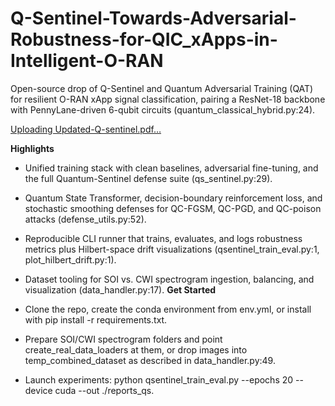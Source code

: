 # Q-Sentinel-Towards-Adversarial-Robustness-for-QIC_xApps-in-Intelligent-O-RAN
Open-source drop of Q-Sentinel and Quantum Adversarial Training (QAT) for resilient O-RAN xApp signal classification, pairing a ResNet-18 backbone with PennyLane-driven 6-qubit circuits (quantum_classical_hybrid.py:24).

[Uploading Updated-Q-sentinel.pdf…]()


**Highlights**

- Unified training stack with clean baselines, adversarial fine-tuning, and the full Quantum-Sentinel defense suite (qs_sentinel.py:29).
- Quantum State Transformer, decision-boundary reinforcement loss, and stochastic smoothing defenses for QC-FGSM, QC-PGD, and QC-poison attacks (defense_utils.py:52).
- Reproducible CLI runner that trains, evaluates, and logs robustness metrics plus Hilbert-space drift visualizations (qsentinel_train_eval.py:1, plot_hilbert_drift.py:1).
- Dataset tooling for SOI vs. CWI spectrogram ingestion, balancing, and visualization (data_handler.py:17).
**Get Started**

- Clone the repo, create the conda environment from env.yml, or install with pip install -r requirements.txt.
- Prepare SOI/CWI spectrogram folders and point create_real_data_loaders at them, or drop images into temp_combined_dataset as described in data_handler.py:49.
- Launch experiments: python qsentinel_train_eval.py --epochs 20 --device cuda --out ./reports_qs.
